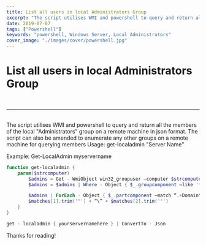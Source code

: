 ```yaml
---
title: List all users in local Administrators Group
excerpt: "The script utilises WMI and powershell to query and return all the members of the local 'Administrators' group on a remote machine in json format."
date: 2019-07-07
tags: ["Powershell"]
keywords: "powershell, Windows Server, Local Administrators"
cover_image: "./images/cover/powershell.jpg"
---
```


# List all users in local Administrators Group
<br>
<hr>
<br>
The script utilises WMI and powershell to query and return all the members of the local "Administrators" group on a remote machine in json format.
The script can also be amended to enumerate any other groups on a remote machine for querying members
Usage: get-localadmin "Server Name"
 
Example: Get-LocalAdmin myservername


```powershell
function get-localadmin { 
    param($strcomputer) 
        $admins = Get - WmiObject win32_groupuser –computer $strcomputer 
        $admins = $admins | Where - Object { $_.groupcomponent –like '*"Administrators"' } 

        $admins | ForEach - Object { $_.partcomponent –match “.+Domain\=(.+) \, Name\=(.+)$” > $nul 
        $matches[1].trim('"') + “\” + $matches[2].trim('"') 
    } 
} 

get - localadmin { yourservernamehere } | ConvertTo - Json
```

Thanks for reading!